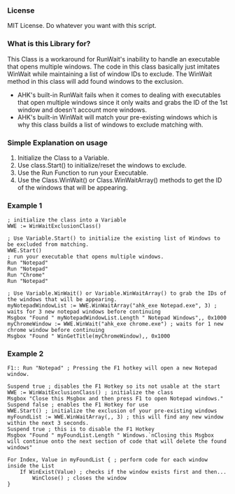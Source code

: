 ### License
MIT License. Do whatever you want with this script.

### What is this Library for?
This Class is a workaround for RunWait's inability to handle an executable that opens multiple windows. 
The code in this class basically just imitates WinWait while maintaining a list of window IDs to exclude. The WinWait method in this class will add found windows to the exclusion.  
* AHK's built-in RunWait fails when it comes to dealing with executables that open multiple windows since it only waits and grabs the ID of the 1st window and doesn't account more windows.  
* AHK's built-in WinWait will match your pre-existing windows which is why this class builds a list of windows to exclude matching with.

### Simple Explanation on usage
1. Initialize the Class to a Variable.
2. Use class.Start() to initialize/reset the windows to exclude.
3. Use the Run Function to run your Executable.
4. Use the Class.WinWait() or Class.WinWaitArray() methods to get the ID of the windows that will be appearing.

### Example 1
```
; initialize the class into a Variable
WWE := WinWaitExclusionClass()

; Use Variable.Start() to initialize the existing list of Windows to be excluded from matching.
WWE.Start()
; run your executable that opens multiple windows.
Run "Notepad"
Run "Notepad"
Run "Chrome"
Run "Notepad"

; Use Variable.WinWait() or Variable.WinWaitArray() to grab the IDs of the windows that will be appearing.
myNotepadWindowList := WWE.WinWaitArray("ahk_exe Notepad.exe", 3) ; waits for 3 new notepad windows before continuing
Msgbox "Found " myNotepadWindowList.Length " Notepad Windows",, 0x1000
myChromeWindow := WWE.WinWait("ahk_exe chrome.exe") ; waits for 1 new chrome window before continuing
Msgbox "Found " WinGetTitle(myChromeWindow),, 0x1000
```

### Example 2
```
F1:: Run "Notepad" ; Pressing the F1 hotkey will open a new Notepad window.

Suspend true ; disables the F1 Hotkey so its not usable at the start
WWE := WinWaitExclusionClass() ; initialize the class
Msgbox "Close this Msgbox and then press F1 to open Notepad windows."
Suspend false ; enables the F1 Hotkey for use
WWE.Start() ; initialize the exclusion of your pre-existing windows
myFoundList := WWE.WinWaitArray(,, 3) ; this will find any new window within the next 3 seconds.
Suspend true ; this is to disable the F1 Hotkey
Msgbox "Found " myFoundList.Length " Windows.`nClosing this Msgbox will continue onto the next section of code that will delete the found windows"

For Index, Value in myFoundList { ; perform code for each window inside the List
    If WinExist(Value) ; checks if the window exists first and then...
        WinClose() ; closes the window
}
```
